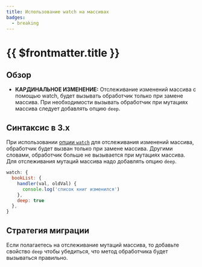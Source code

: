 ```yaml
---
title: Использование watch на массивах
badges:
  - breaking
---
```


# {{ $frontmatter.title }} <MigrationBadges :badges="$frontmatter.badges" />

## Обзор

- **КАРДИНАЛЬНОЕ ИЗМЕНЕНИЕ:** Отслеживание изменений массива с помощью watch, будет вызывать обработчик только при замене массива. При необходимости вызывать обработчик при мутациях массива следует добавлять опцию `deep`.

## Синтаксис в 3.x

При использовании [опции `watch`](../../api/options-data.md#watch) для отслеживания изменений массива, обработчик будет вызван только при замене массива. Другими словами, обработчик больше не вызывается при мутациях массива. Для отслеживания мутаций массива надо добавлять опцию `deep`.

```js
watch: {
  bookList: {
    handler(val, oldVal) {
      console.log('список книг изменился')
    },
    deep: true
  },
}
```

## Стратегия миграции

Если полагаетесь на отслеживание мутаций массива, то добавьте свойство `deep` чтобы убедиться, что метод обработчика будет вызываться правильно.
